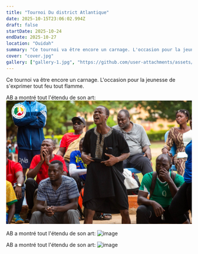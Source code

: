 ```yaml
---
title: "Tournoi Du district Atlantique"
date: 2025-10-15T23:06:02.994Z
draft: false
startDate: 2025-10-24
endDate: 2025-10-27
location: "Ouidah"
summary: "Ce tournoi va être encore un carnage. L'occasion pour la jeunesse de s'exprimer tout feu tout flamme."
cover: "cover.jpg"
gallery: ["gallery-1.jpg", "https://github.com/user-attachments/assets/92d86810-8f55-4830-a8b6-ab9bd9bc1c15", "https://github.com/user-attachments/assets/10796a6b-f782-411f-ab99-aee8036881eb"]
---
```


Ce tournoi va être encore un carnage. L'occasion pour la jeunesse de s'exprimer tout feu tout flamme. 

AB a montré tout l'étendu de son art:
![image](gallery-1.jpg)

AB a montré tout l'étendu de son art:
![image](gallery-2.jpg)

AB a montré tout l'étendu de son art:
![image](gallery-3.jpg)

